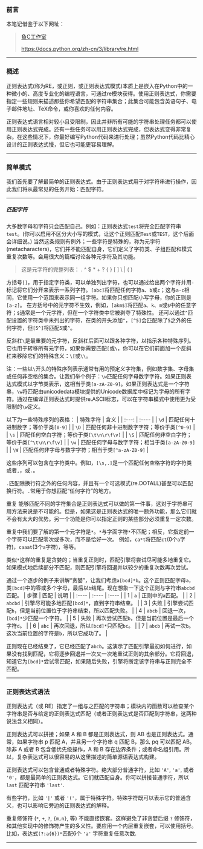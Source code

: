### 前言

本笔记借鉴于以下网址：
> [鱼C工作室](https://fishc.com.cn)
>
> <https://docs.python.org/zh-cn/3/library/re.html>

---

### 概述

正则表达式(称为RE，或正则，或正则表达式模式)本质上是嵌入在Python中的一种微小的、高度专业化的编程语言，可通过re模块获得。使用正则表达式，你需要指定一些规则来描述那些你希望匹配的字符串集合；此集合可能包含英语句子、电子邮件地址、TeX命令，或你喜欢的任何内容。

正则表达式语言相对较小且受限制，因此并非所有可能的字符串处理任务都可以使用正则表达式完成。还有一些任务可以用正则表达式完成，但表达式变得非常复杂。在这些情况下，你最好编写Python代码来进行处理；虽然Python代码比精心设计的正则表达式慢，但它也可能更容易理解。

---

### 简单模式

我们首先要了解最简单的正则表达式。由于正则表达式用于对字符串进行操作，因此我们将从最常见的任务开始：匹配字符。

---

##### 匹配字符

大多数字母和字符只会匹配自己。例如：正则表达式`test`将完全匹配字符串`test`。(你可以启用不区分大小写的模式，让这个正则匹配`Test`或`TEST`，这个后面会详细说。)
当然这条规则有例外；一些字符是特殊的，称为元字符(metacharacters)，它们并不能匹配自身，它们定义了字符类、子组匹配和模式重复次数等。会用很大的篇幅讨论各种元字符及其功能。
> 这是元字符的完整列表：
> . ^ $ * + ? { } [ ] \ | ( )

方括号`[]`，用于指定字符类，可以单独列出字符，也可以通过给出两个字符并用`-`标记将它们分开来表示一系列字符。`[abc]`将匹配任何字符`a`、`b`或`c`；这与`a-c`相同，它使用一个范围来表示同一组字符。如果你只想匹配小写字母，你的正则是`[a-z]`。
在方括号中的元字符不生效，例如，`[akm$]`将匹配`a`、`k`、`m`或`$`中的任意字符；`$`通常是一个元字符，但在一个字符类中它被剥夺了特殊性。
还可以通过`^`匹配设置的字符类中未列出的字符，在类的开头添加`^`，`[^5]`会匹配除了`5`之外的任何字符，但`[5^]`将匹配`5`或`^`。

反斜杠`\`是最重要的元字符，反斜杠后面可以跟各种字符，以指示各种特殊序列。它也用于转移所有元字符，如果你需要匹配`[`或`\`，你可以在它们前面加一个反斜杠来移除它们的特殊含义：`\[`或`\\`。

注：一些以`\`开头的特殊序列表示通常有用的预定义字符集，例如数字集、字母集或任何非空格的集合。让我们举个例子：`\w`匹配任何字母数字字符。如果正则表达式模式以字节类表示，这相当于类`[a-zA-Z0-9]`。如果正则表达式是一个字符串，`\w`将匹配由unicodedata模块提供的Unicode数据库中标记为字母的所有字符。通过在编译正则表达式时提供re.ASCII标志，可以在字符串模式中使用更为受限制的`\w`定义。

以下为一些特殊序列的表格：
| 特殊字符 | 含义 |
| :---: | :---- |
| `\d` | 匹配任何十进制数字；等价于类`[0-9]` |
| `\D` | 匹配任何非十进制数字字符；等价于类`[^0-9]` |
| `\s` | 匹配任何空白字符；等价于类`[\t\n\r\f\v]` |
| `\S` | 匹配任何非空白字符；等价于类`[^\t\n\r\f\v]` |
| `\w` | 匹配任何字母与数字字符；相当于类`[a-zA-Z0-9]` |
| `\W` | 匹配任何非字母与数字字符；相当于类`[^a-zA-Z0-9]` |

这些序列可以包含在字符类中。例如，`[\s,.]`是一个匹配任何空格字符的字符类或者`,`，或`.`。

`.`匹配除换行符之外的任何内容，并且有一个可选模式(re.DOTALL)甚至可以匹配换行符。`.`常用于你想匹配“任何字符”的地方。

重复
能够匹配不同的字符集合是正则表达式可以做的第一件事，这对于字符串可用方法来说是不可能的。但是，如果这是正则表达式的唯一额外功能，那么它们就不会有太大的优势。另一个功能是你可以指定正则的某些部分必须重复一定次数。

重复中我们要了解的第一个元字符是`*`。`*`与字面字符`*`不匹配；相反，它指定前一个字符可以匹配零次或多次，而不是恰好一次。
例如，`ca*t`将匹配`ct`(0个`a`字符)，`caaat`(3个`a`字符)，等等。

类似`*`这样的重复是贪婪的；当重复正则时，匹配引擎将尝试尽可能多地重复它。如果模式地后续部分不匹配，则匹配引擎将回退并以较少的重复次数再次尝试。

通过一个逐步的例子来讲解“贪婪”，让我们考虑`a[bcd]*b`。这个正则匹配字母`a`，类`[bcd]`中的零或多个字母，最后以`b`结尾。现在想象一下这个正则与字符串`abcbd`匹配。
| 步骤 | 匹配 | 说明 |
| :---- | :---- | :---- |
| 1 | `a` | 正则中的`a`匹配。 |
| 2 | `abcbd` | 引擎尽可能多地匹配`[bcd]*`，直到字符串结束。 |
| 3 | 失败 | 引擎尝试匹配`b`，但是当前位置位于字符串结束，所以匹配失败。 |
| 4 | `abcb` | 回退一次，`[bcd]*`少匹配一个字符。 |
| 5 | 失败 | 再次尝试匹配`b`，但是当前位置是最后一个字符`d`。 |
| 6 | `abc` | 再次回退，所以`[bcd]*`只匹配`bc`。 |
| 7 | `abcb` | 再试一次`b`。这次当前位置的字符是`b`，所以它成功了。 |

正则现在已经结束了，它已经匹配了`abcb`。这演示了匹配引擎最初如何进行，如果没有找到匹配，它将逐步回退并一次又一次地重试正则的其余部分。它将回退，知道它为`[bcd]*`尝试零匹配，如果随后失败，引擎将断定该字符串与正则完全不匹配。

---

### 正则表达式语法

正则表达式（或 RE）指定了一组与之匹配的字符串；模块内的函数可以检查某个字符串是否与给定的正则表达式匹配（或者正则表达式是否匹配到字符串，这两种说法含义相同）。

正则表达式可以拼接；如果 A 和 B 都是正则表达式，则 AB 也是正则表达式。通常，如果字符串 p 匹配 A，并且另一个字符串 q 匹配 B，那么 pq 可以匹配 AB。除非 A 或者 B 包含低优先级操作，A 和 B 存在边界条件；或者命名组引用。所以，复杂表达式可以很容易的从这里描述的简单源语表达式构建。

正则表达式可以包含普通或者特殊字符。绝大部分普通字符，比如 `'A'`, `'a'`, 或者 `'0'`，都是最简单的正则表达式。它们就匹配自身。你可以拼接普通字符，所以 `last` 匹配字符串 `'last'`. 

有些字符，比如 `'|'` 或者 `'('`，属于特殊字符。特殊字符既可以表示它的普通含义，也可以影响它旁边的正则表达式的解释。

重复修饰符 (`*`, `+`, `?`, `{m,n}`, 等) 不能直接嵌套。这样避免了非贪婪后缀 `?` 修饰符，和其他实现中的修饰符产生的多义性。要应用一个内层重复嵌套，可以使用括号。 比如，表达式`(?:a{6})*`匹配6个 `'a'` 字符重复任意次数.

---
